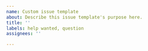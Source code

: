 ```yaml
---
name: Custom issue template
about: Describe this issue template's purpose here.
title: ''
labels: help wanted, question
assignees: ''

---
```




